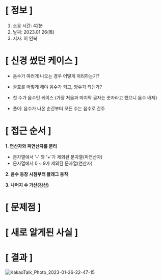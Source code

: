 # **[ 정보 ]**
1. 소요 시간: 42분
2. 날짜: 2023.01.26(목)
3. 저자: 이 인복

# **[ 신경 썼던 케이스 ]**
- 음수가 여러개 나오는 경우 어떻게 처리하는가?
- 괄호를 어떻게 해야 음수가 되고, 양수가 되는가?
- 첫 수가 음수인 케이스 (가장 처음과 마지막 글자는 숫자라고 했으니 음수 배제)

- 풀이: 음수가 나온 순간부터 모든 수는 음수로 간주

# **[ 접근 순서 ]**
**1. 연산자와 피연산자를 분리**
- 문자열에서 '-' 와 '+'가 제외된 문자열(피연산자)
- 문자열에서 0 ~ 9가 제외된 문자열(연산자)

**2. 음수 등장 시점부터 플래그 동작**

**3. 나머지 수 가산(감산)**

# **[ 문제점 ]**

# **[ 새로 알게된 사실 ]**

# **[ 결과 ]**
![KakaoTalk_Photo_2023-01-26-22-47-15](https://user-images.githubusercontent.com/59809278/214852620-9741b38e-afbb-46ff-8f47-ca0067e5335e.png)
